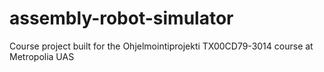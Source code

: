 # assembly-robot-simulator
Course project built for the Ohjelmointiprojekti TX00CD79-3014 course at Metropolia UAS

